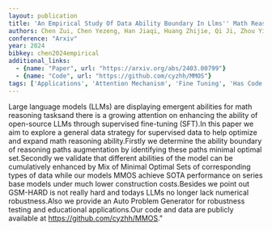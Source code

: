 ```yaml
---
layout: publication
title: 'An Empirical Study Of Data Ability Boundary In Llms'' Math Reasoning'
authors: Chen Zui, Chen Yezeng, Han Jiaqi, Huang Zhijie, Qi Ji, Zhou Yi
conference: "Arxiv"
year: 2024
bibkey: chen2024empirical
additional_links:
  - {name: "Paper", url: "https://arxiv.org/abs/2403.00799"}
  - {name: "Code", url: "https://github.com/cyzhh/MMOS"}
tags: ['Applications', 'Attention Mechanism', 'Fine Tuning', 'Has Code', 'Model Architecture', 'Pretraining Methods', 'Security', 'Training Techniques']
---
```

Large language models (LLMs) are displaying emergent abilities for math reasoning tasksand there is a growing attention on enhancing the ability of open-source LLMs through supervised fine-tuning (SFT).In this paper we aim to explore a general data strategy for supervised data to help optimize and expand math reasoning ability.Firstly we determine the ability boundary of reasoning paths augmentation by identifying these paths minimal optimal set.Secondly we validate that different abilities of the model can be cumulatively enhanced by Mix of Minimal Optimal Sets of corresponding types of data while our models MMOS achieve SOTA performance on series base models under much lower construction costs.Besides we point out GSM-HARD is not really hard and todays LLMs no longer lack numerical robustness.Also we provide an Auto Problem Generator for robustness testing and educational applications.Our code and data are publicly available at https://github.com/cyzhh/MMOS."
